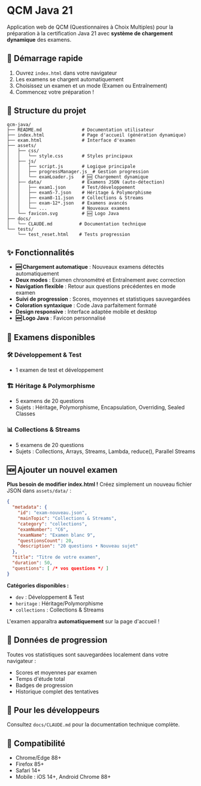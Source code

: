 # QCM Java 21

Application web de QCM (Questionnaires à Choix Multiples) pour la préparation à la certification Java 21 avec **système de chargement dynamique** des examens.

## 🚀 Démarrage rapide

1. Ouvrez `index.html` dans votre navigateur
2. Les examens se chargent automatiquement
3. Choisissez un examen et un mode (Examen ou Entraînement)
4. Commencez votre préparation !

## 📁 Structure du projet

```
qcm-java/
├── README.md               # Documentation utilisateur
├── index.html              # Page d'accueil (génération dynamique)
├── exam.html               # Interface d'examen
├── assets/
│   ├── css/
│   │   └── style.css       # Styles principaux
│   ├── js/
│   │   ├── script.js       # Logique principale
│   │   ├── progressManager.js  # Gestion progression
│   │   └── examLoader.js   # 🆕 Chargement dynamique
│   ├── data/               # Examens JSON (auto-détection)
│   │   ├── exam1.json      # Test/développement
│   │   ├── exam5-7.json    # Héritage & Polymorphisme
│   │   ├── exam8-11.json   # Collections & Streams
│   │   ├── exam-12*.json   # Examens avancés
│   │   └── ...             # Nouveaux examens
│   └── favicon.svg         # 🆕 Logo Java
├── docs/
│   └── CLAUDE.md          # Documentation technique
└── tests/
    └── test_reset.html    # Tests progression
```

## ✨ Fonctionnalités

- **🆕 Chargement automatique** : Nouveaux examens détectés automatiquement
- **Deux modes** : Examen chronométré et Entraînement avec correction
- **Navigation flexible** : Retour aux questions précédentes en mode examen
- **Suivi de progression** : Scores, moyennes et statistiques sauvegardées
- **Coloration syntaxique** : Code Java parfaitement formaté
- **Design responsive** : Interface adaptée mobile et desktop
- **🆕 Logo Java** : Favicon personnalisé

## 🎯 Examens disponibles

### 🛠️ Développement & Test
- 1 examen de test et développement

### 🏗️ Héritage & Polymorphisme
- 5 examens de 20 questions
- Sujets : Héritage, Polymorphisme, Encapsulation, Overriding, Sealed Classes

### 📊 Collections & Streams
- 5 examens de 20 questions
- Sujets : Collections, Arrays, Streams, Lambda, reduce(), Parallel Streams

## 🆕 Ajouter un nouvel examen

**Plus besoin de modifier index.html !** Créez simplement un nouveau fichier JSON dans `assets/data/` :

```json
{
  "metadata": {
    "id": "exam-nouveau.json",
    "mainTopic": "Collections & Streams",
    "category": "collections",
    "examNumber": "C6",
    "examName": "Examen blanc 9",
    "questionsCount": 20,
    "description": "20 questions • Nouveau sujet"
  },
  "title": "Titre de votre examen",
  "duration": 50,
  "questions": [ /* vos questions */ ]
}
```

**Catégories disponibles :**
- `dev` : Développement & Test
- `heritage` : Héritage/Polymorphisme
- `collections` : Collections & Streams

L'examen apparaîtra **automatiquement** sur la page d'accueil !

## 💾 Données de progression

Toutes vos statistiques sont sauvegardées localement dans votre navigateur :
- Scores et moyennes par examen
- Temps d'étude total
- Badges de progression
- Historique complet des tentatives

## 🔧 Pour les développeurs

Consultez `docs/CLAUDE.md` pour la documentation technique complète.

## 📱 Compatibilité

- Chrome/Edge 88+
- Firefox 85+
- Safari 14+
- Mobile : iOS 14+, Android Chrome 88+